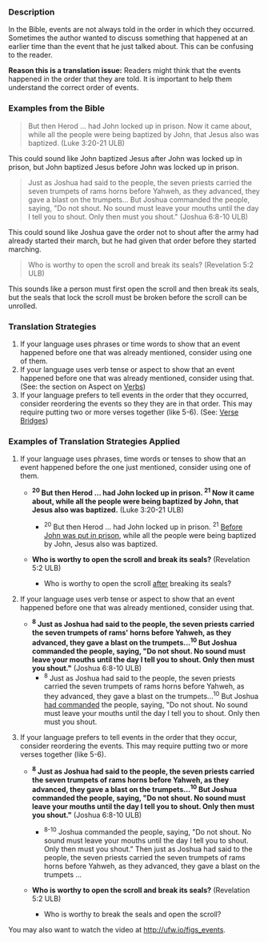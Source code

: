 

### Description

In the Bible, events are not always told in the order in which they occurred. Sometimes the author wanted to discuss something that happened at an earlier time than the event that he just talked about. This can be confusing to the reader.

**Reason this is a translation issue:** Readers might think that the events happened in the order that they are told. It is important to help them understand the correct order of events.

### Examples from the Bible

> But then Herod ... had John locked up in prison. Now it came about, while all the people were being baptized by John, that Jesus also was baptized. (Luke 3:20-21 ULB)

This could sound like John baptized Jesus after John was locked up in prison, but John baptized Jesus before John was locked up in prison.

> Just as Joshua had said to the people, the seven priests carried the seven trumpets of rams horns before Yahweh, as they advanced, they gave a blast on the trumpets… But Joshua commanded the people, saying, "Do not shout. No sound must leave your mouths until the day I tell you to shout. Only then must you shout."   (Joshua 6:8-10 ULB) 

This could sound like Joshua gave the order not to shout after the army had already started their march, but he had given that order before they started marching.

>Who is worthy to open the scroll and break its seals? (Revelation 5:2 ULB)

This sounds like a person must first open the scroll and then break its seals, but the seals that lock the scroll must be broken before the scroll can be unrolled.

### Translation Strategies

1. If your language uses phrases or time words to show that an event happened before one that was already mentioned, consider using one of them.
1. If your language uses verb tense or aspect to show that an event happened before one that was already mentioned, consider using that. (See: the section on Aspect on [Verbs](../figs-verbs/01.md))
1. If your language prefers to tell events in the order that they occurred, consider reordering the events so they they are in that order. This may require putting two or more verses together (like 5-6). (See: [Verse Bridges](../translate-versebridge/01.md))

### Examples of Translation Strategies Applied

1. If your language uses phrases, time words or tenses to show that an event happened before the one just mentioned, consider using one of them.

    * **<sup>20</sup> But then Herod ... had John locked up in prison. <sup>21</sup> Now it came about, while all the people were being baptized by John, that Jesus also was baptized.** (Luke 3:20-21 ULB) 
        * <sup>20</sup> But then Herod ... had John locked up in prison. <sup>21</sup> <u>Before John was put in prison,</u> while all the people were being baptized by John, Jesus also was baptized.

    * **Who is worthy to open the scroll and break its seals?** (Revelation 5:2 ULB) 
        * Who is worthy to open the scroll <u>after</u> breaking its seals?

2. If your language uses verb tense or aspect to show that an event happened before one that was already mentioned, consider using that.

    * **<sup>8</sup> Just as Joshua had said to the people, the seven priests carried the seven trumpets of rams' horns before Yahweh, as they advanced, they gave a blast on the trumpets...<sup>10</sup> But Joshua commanded the people, saying, "Do not shout. No sound must leave your mouths until the day I tell you to shout. Only then must you shout."**   (Joshua 6:8-10 ULB)
        * <sup>8</sup> Just as Joshua had said to the people, the seven priests carried the seven trumpets of rams horns before Yahweh, as they advanced, they gave a blast on the trumpets...<sup>10</sup> But Joshua <u>had commanded</u> the people, saying, "Do not shout. No sound must leave your mouths until the day I tell you to shout. Only then must you shout.

3. If your language prefers to tell events in the order that they occur, consider reordering the events. This may require putting two or more verses together (like 5-6). 

    * **<sup>8</sup> Just as Joshua had said to the people, the seven priests carried the seven trumpets of rams horns before Yahweh, as they advanced, they gave a blast on the trumpets...<sup>10</sup> But Joshua commanded the people, saying, "Do not shout. No sound must leave your mouths until the day I tell you to shout. Only then must you shout."**   (Joshua 6:8-10 ULB) 
        * <sup>8-10</sup> Joshua commanded the people, saying, "Do not shout. No sound must leave your mouths until the day I tell you to shout. Only then must you shout." Then just as Joshua had said to the people, the seven priests carried the seven trumpets of rams horns before Yahweh, as they advanced, they gave a blast on the trumpets ...

    * **Who is worthy to open the scroll and break its seals?** (Revelation 5:2 ULB) 
        * Who is worthy to break the seals and open the scroll?


You may also want to watch the video at http://ufw.io/figs_events.